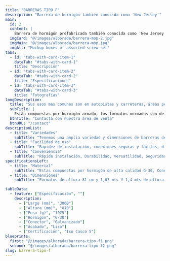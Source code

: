 ```yaml
---
title: "BARRERAS TIPO F"
description: "Barrera de hormigón también conocida como 'New Jersey'"
main:
  id: 2
  content: |
    Barrera de hormigón prefabricada también conocida como 'New Jersey', 'Camineras' o 'Tipo F'. Es una estructura de contención utilizadas para proteger zonas vulnerables contra impactos de vehículos o otros objetos. Estas barreras están diseñadas para absorber o distribuir la energía del impacto, reduciendo el riesgo de daño o lesiones.
  imgCard: "@/images/alborada/barrera-mop-2.jpg"
  imgMain: "@/images/alborada/barrera-mop.jpg"
  imgAlt: "Mockup boxes of assorted screw set"
tabs:
  - id: "tabs-with-card-item-1"
    dataTab: "#tabs-with-card-1"
    title: "Descripción"
  - id: "tabs-with-card-item-2"
    dataTab: "#tabs-with-card-2"
    title: "Especificaciones"
  - id: "tabs-with-card-item-3"
    dataTab: "#tabs-with-card-3"
    title: "Fotografías"
longDescription:
  title: "Sus usos mas comunes son en autopistas y carreteras, áreas peatonales, cortes de transito entre otros."
  subTitle: |
    Están compuestas por hormigón armado, los formatos normados son de altura 81 cm y 1,07 metros y 1,4 metros por 3 metros de largo. Son diseñadas con un  alto grado de resistencia y durabilidad.
  btnTitle: "Contacta con nuestra área de venta"
  btnURL: "/contact"
descriptionList:
  - title: "Variedades"
    subTitle: "Tenemos una amplia variedad y dimensiones de barreras de hormigón para adaptarse a las diversas aplicaciones y espacios."
  - title: "Facilidad de uso"
    subTitle: "Rapidez de instalación, conexiones seguras y fáciles, diseño ergonómico."
  - title: "Conveniencia"
    subTitle: "Rápida instalación, Durabilidad, Versatilidad, Seguridad y reutilizables."
specificationsLeft:
  - title: "Material"
    subTitle: "Estas compuestas por hormigón de alta calidad G-30, Conectores Galvanizados y Acero estriado."
  - title: "Dimensiones"
    subTitle: "Formatos de altura 81 cm y 1,07 mts Y 1,4 mts de altura."

tableData:
  - feature: ["Especificación", ""]
    description:
      - ["Largo (mm)", "3000"]
      - ["Altura (mm)", "810"]
      - ["Peso (g)", "1975"]
      - ["Hormigon", "G-30"]
      - ["Conector", "Galvanizado"]
      - ["Acabado", "Liso"]
      - ["Certificación", "Iso Casco 5"]
blueprints:
  first: "@/images/alborada/barrera-tipo-f1.png"
  second: "@/images/alborada/barrera-tipo-f2.png"
slug: barrera-tipo-f
---
```

